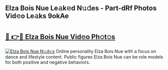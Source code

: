 ## Elza Bois Nue Le𝚊k𝚎d N𝚞𝚍es - Part-dRf Photos Vid𝚎o Le𝚊ks 9okAe

# <h2><a href="http://fb6p4c.evod.top/?m=Elza+Bois+Nue">🔗 👉🔴 Elza Bois Nue Vid𝚎o Ph𝚘t𝚘s</a></h2>

[![Elza Bois Nue N𝚞d𝚎s](https://i.imgur.com/8V9OHl7.gif)](http://fb6p4c.evod.top/?m=Elza+Bois+Nue)
Online personality Elza Bois Nue with a focus on dance and lifestyle content. Public figures Elza Bois Nue can be role models for both positive and negative behaviors. 
